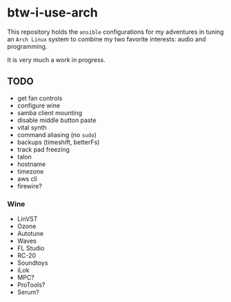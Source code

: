 # btw-i-use-arch

This repository holds the `ansible` configurations for my adventures in tuning an `Arch Linux` system to combine my two favorite interests: audio and programming.

It is very much a work in progress.

## TODO
- get fan controls
- configure wine
- samba client mounting
- disable middle button paste
- vital synth
- command aliasing (no `sudo`)
- backups (timeshift, betterFs)
- track pad freezing
- talon
- hostname
- timezone
- aws cli
- firewire?

### Wine
- LinVST
- Ozone
- Autotune
- Waves
- FL Studio
- RC-20
- Soundtoys
- iLok
- MPC?
- ProTools?
- Serum?
